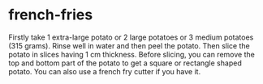 # french-fries
Firstly take 1 extra-large potato or 2 large potatoes or 3 medium potatoes (315 grams). Rinse well in water and then peel the potato.
Then slice the potato in slices having 1 cm thickness. Before slicing, you can remove the top and bottom part of the potato to get a square or rectangle shaped potato. You can also use a french fry cutter if you have it.
